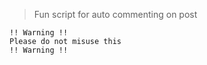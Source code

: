 > Fun script for auto commenting on post

```
!! Warning !!
Please do not misuse this
!! Warning !!
```
